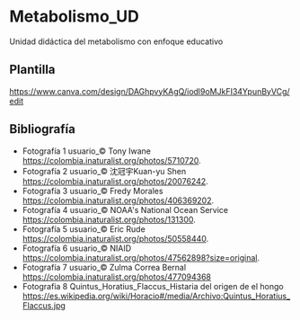 # Metabolismo_UD
Unidad didáctica del metabolismo con enfoque educativo
## Plantilla
https://www.canva.com/design/DAGhpvyKAgQ/iodl9oMJkFI34YpunByVCg/edit
## Bibliografía
- Fotografía 1 usuario_© Tony Iwane https://colombia.inaturalist.org/photos/5710720.
- Fotografía 2 usuario_© 沈冠宇Kuan-yu Shen https://colombia.inaturalist.org/photos/20076242.
- Fotografía 3 usuario_© Fredy Morales https://colombia.inaturalist.org/photos/406369202.
- Fotografía 4 usuario_© NOAA's National Ocean Service https://colombia.inaturalist.org/photos/131300.
- Fotografía 5 usuario_© Eric Rude https://colombia.inaturalist.org/photos/50558440.
- Fotografía 6 usuario_© NIAID https://colombia.inaturalist.org/photos/47562898?size=original.
- Fotografía 7 usuario_© Zulma Correa Bernal https://colombia.inaturalist.org/photos/477094368
- Fotografia 8 Quintus_Horatius_Flaccus_Histaria del origen de el hongo https://es.wikipedia.org/wiki/Horacio#/media/Archivo:Quintus_Horatius_Flaccus.jpg
